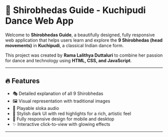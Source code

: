 # 💃 Shirobhedas Guide - Kuchipudi Dance Web App

Welcome to **Shirobhedas Guide**, a beautifully designed, fully responsive web application that helps users learn and explore the **9 Shirobhedas (head movements)** in **Kuchipudi**, a classical Indian dance form.

This project was created by **Rama Lalithya Duttaluri** to combine her passion for dance and technology using **HTML, CSS, and JavaScript**.

---

## 🔥 Features

- 🎭 Detailed explanation of all 9 Shirobhedas
- 🖼️ Visual representation with traditional images
- 🎵 Playable sloka audio
- 🎨 Stylish dark UI with red highlights for a rich, artistic feel
- 📱 Fully responsive design for mobile and desktop
- ✨ Interactive click-to-view with glowing effects

---
